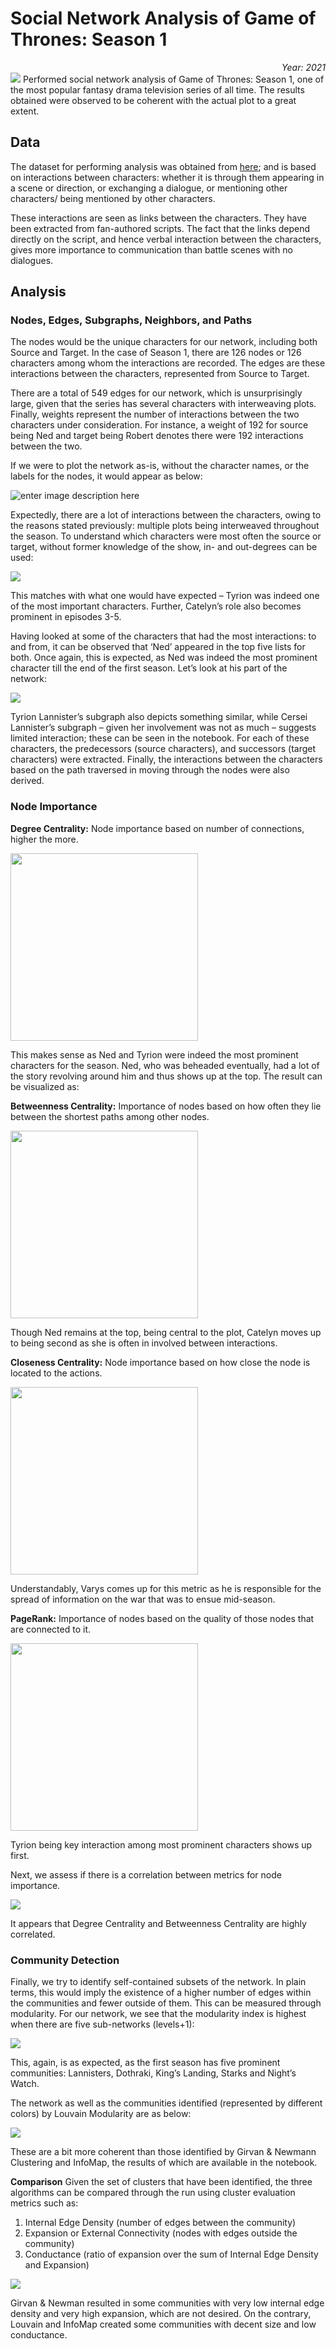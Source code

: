 
# Social Network Analysis of Game of Thrones: Season 1
<div align="right"><i>Year: 2021</i></div>
<img src="https://i.imgur.com/QDW5DIH.png">
Performed social network analysis of Game of Thrones: Season 1, one of the most popular fantasy drama television series of all time. The results obtained were observed to be coherent with the actual plot to a great extent.

## Data
The dataset for performing analysis was obtained from [here](https://github.com/mathbeveridge/gameofthrones/tree/master/data); and is based on interactions between characters: whether it is through them appearing in a scene or direction, or exchanging a dialogue, or mentioning other characters/ being mentioned by other characters. 

These interactions are seen as links between the characters. They have been extracted from fan-authored scripts. The fact that the links depend directly on the script, and hence verbal interaction between the characters, gives more importance to communication than battle scenes with no dialogues.

## Analysis

### Nodes, Edges, Subgraphs, Neighbors, and Paths
The nodes would be the unique characters for our network, including both Source and Target. In the case of Season 1, there are 126 nodes or 126 characters among whom the interactions are recorded. The edges are these interactions between the characters, represented from Source to Target. 

There are a total of 549 edges for our network, which is unsurprisingly large, given that the series has several characters with interweaving plots. Finally, weights represent the number of interactions between the two characters under consideration. For instance, a weight of 192 for source being Ned and target being Robert denotes there were 192 interactions between the two. 

If we were to plot the network as-is, without the character names, or the labels for the nodes, it would appear as below:

![enter image description here](https://user-images.githubusercontent.com/32619706/157382025-9376b2b3-f6a5-4050-abc0-ac045826cf3e.png)

Expectedly, there are a lot of interactions between the characters, owing to the reasons stated previously: multiple plots being interweaved throughout the season. To understand which characters were most often the source or target, without former knowledge of the show, in- and out-degrees can be used:

<img src=https://user-images.githubusercontent.com/32619706/157382572-6b2c87ab-38a8-4bbf-805f-55fb1cdbc404.png>

This matches with what one would have expected – Tyrion was indeed one of the most important characters. Further, Catelyn’s role also becomes prominent in episodes 3-5.

Having looked at some of the characters that had the most interactions: to and from, it can be observed that ‘Ned’ appeared in the top five lists for both. Once again, this is expected, as Ned was indeed the most prominent character till the end of the first season. Let’s look at his part of the network:

<img src=https://user-images.githubusercontent.com/32619706/157384816-993e9c79-0148-4f38-b7c1-a4572e739351.png>

Tyrion Lannister’s subgraph also depicts something similar, while Cersei Lannister’s subgraph – given her involvement was not as much – suggests limited interaction; these can be seen in the notebook. For each of these characters, the predecessors (source characters), and successors (target characters) were extracted. Finally, the interactions between the characters based on the path traversed in moving through the nodes were also derived.

### Node Importance

**Degree Centrality:**
Node importance based on number of connections, higher the more.

 <img src=https://user-images.githubusercontent.com/32619706/157383780-66e24cef-a452-4b97-9d40-27392ae36ab0.png width="300">

This makes sense as Ned and Tyrion were indeed the most prominent characters for the season. Ned, who was beheaded eventually, had a lot of the story revolving around him and thus shows up at the top. The result can be visualized as:

**Betweenness Centrality:**
Importance of nodes based on how often they lie between the shortest paths among other nodes.

 <img src=https://user-images.githubusercontent.com/32619706/157383797-cd983745-c6dd-4245-9d26-4512155e9030.png width="300">

Though Ned remains at the top, being central to the plot, Catelyn moves up to being second as she is often in involved between interactions.

**Closeness Centrality:**
Node importance based on how close the node is located to the actions.

 <img src=https://user-images.githubusercontent.com/32619706/157383812-9ede6617-c11d-4b8c-a673-a12c0410c5f5.png width="300">

Understandably, Varys comes up for this metric as he is responsible for the spread of information on the war that was to ensue mid-season.

**PageRank:**
Importance of nodes based on the quality of those nodes that are connected to it.

 <img src=https://user-images.githubusercontent.com/32619706/157383823-63f9806a-ace6-40ea-b8e2-abfd18676c31.png width="300">

Tyrion being key interaction among most prominent characters shows up first.

Next, we assess if there is a correlation between metrics for node importance. 

<img src=https://user-images.githubusercontent.com/32619706/157385579-1df068e6-e775-4821-b833-b3670d3db898.png> 

It appears that Degree Centrality and Betweenness Centrality are highly correlated.

### Community Detection

Finally, we try to identify self-contained subsets of the network. In plain terms, this would imply the existence of a higher number of edges within the communities and fewer outside of them. This can be measured through modularity. For our network, we see that the modularity index is highest when there are five sub-networks (levels+1):

<img src=https://user-images.githubusercontent.com/32619706/157385802-86406417-1888-4369-b4b6-f8e58eaba3ea.png> 

This, again, is as expected, as the first season has five prominent communities: Lannisters, Dothraki, King’s Landing, Starks and Night’s Watch. 

The network as well as the communities identified (represented by different colors) by Louvain Modularity are as below:

<img src=https://user-images.githubusercontent.com/32619706/157386234-94adc759-867b-4515-88c8-7090044b1b5f.png>

These are a bit more coherent than those identified by Girvan & Newmann Clustering and InfoMap, the results of which are available in the notebook.

**Comparison**
Given the set of clusters that have been identified, the three algorithms can be compared through the run using cluster evaluation metrics such as: 
1.	Internal Edge Density (number of edges between the community)
2.	Expansion or External Connectivity (nodes with edges outside the community)
3.	Conductance (ratio of expansion over the sum of Internal Edge Density and Expansion)

<img src=https://user-images.githubusercontent.com/32619706/157387239-2c2a903f-c0fa-45d9-b6f1-6e82108d5eb8.png>

Girvan & Newman resulted in some communities with very low internal edge density and very high expansion, which are not desired. On the contrary, Louvain and InfoMap created some communities with decent size and low conductance.
